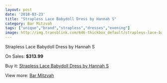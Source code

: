 ```yaml
---
layout: post
date: '2018-03-23'
title: "Strapless Lace Babydoll Dress by Hannah S"
category: Bar Mitzvah
tags: ["unique","brand","strapless","dresses","evening"]
image: http://img.transblink.com/646-thickbox_default/strapless-lace-babydoll-dress-by-hannah-s.jpg
---
```

Strapless Lace Babydoll Dress by Hannah S

On Sales: **$313.99**
<a href="https://www.transblink.com/en/bar-mitzvah/177-strapless-lace-babydoll-dress-by-hannah-s.html"><amp-img layout="responsive" width="600" height="600" src="//img.transblink.com/646-thickbox_default/strapless-lace-babydoll-dress-by-hannah-s.jpg" alt="Strapless Lace Babydoll Dress by Hannah S 0" /></a>
<a href="https://www.transblink.com/en/bar-mitzvah/177-strapless-lace-babydoll-dress-by-hannah-s.html"><amp-img layout="responsive" width="600" height="600" src="//img.transblink.com/647-thickbox_default/strapless-lace-babydoll-dress-by-hannah-s.jpg" alt="Strapless Lace Babydoll Dress by Hannah S 1" /></a>

Buy it: [Strapless Lace Babydoll Dress by Hannah S](https://www.transblink.com/en/bar-mitzvah/177-strapless-lace-babydoll-dress-by-hannah-s.html "Strapless Lace Babydoll Dress by Hannah S")

View more: [Bar Mitzvah](https://www.transblink.com/en/2-bar-mitzvah "Bar Mitzvah")